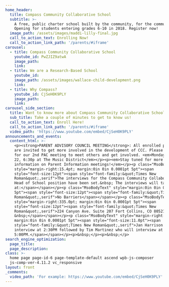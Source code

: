 ```yaml
---
home_header:
  title: Compass Community Collaborative School
  subtitle: >-
    A free, public charter school built by the community, for the community.
    Opening for students entering grades 6-10 in 2018. Register now!
  image_path: /assets/images/maddi-lilly-final.jpg
  call_to_action_text: Enrolling Now!
  call_to_action_link_path: '/parents/#iframe'
carousel:
  - title: Compass Community Collaborative School
    youtube_id: PwZJIZ9atwA
    image_path:
    link:
  - title: We are a Research-Based School
    youtube_id:
    image_path: /assets/images/wallace-child-development.png
    link:
  - title: Why Compass?
    youtube_id: CjSeH0K9PLY
    image_path:
    link:
carousel_side_section:
  title: Want to know more about Compass Community Collaborative School?
  sub_title: Take a couple of minutes to get to know us!
  call_to_action_text: Enroll Here!
  call_to_action_link_path: '/parents/#iframe'
  video_path: 'https://www.youtube.com/embed/CjSeH0K9PLY'
announcements_and_events:
  content_html: >-
    <p><strong>PARENT ADVISORY COUNCIL MEETING</strong>: All enrolled parents
    are invited to get more involved in the development of CCC. Please join us
    for our 2nd PAC meeting to meet others and get involved. <em>Monday, January
    22, 6:30p at The Music District</em></p><p><em>Stay tuned for more
    information on Parent Information meetings!</em></p><p class="MsoBodyText"
    style="margin-right:15.4pt; margin:0in 0in 0.0001pt 5pt"><span
    style="font-size:12pt"><span style="font-family:&quot;Times New
    Roman&quot;,serif">The interviews for the Compass Community Collaborative
    Head of School position have been set.&nbsp; The interviews will take place
    at:</span></span></p><p class="MsoBodyText" style="margin:0in 0in 0.0001pt
    5pt"><span style="font-size:12pt"><span style="font-family:&quot;Times New
    Roman&quot;,serif">No Barriers</span></span></p><p class="MsoBodyText"
    style="margin-right:335.0pt; margin:0in 0in 0.0001pt 5pt"><span
    style="font-size:12pt"><span style="font-family:&quot;Times New
    Roman&quot;,serif">224 Canyon Ave. Suite 207 Fort Collins, CO 80521
    &nbsp;</span></span></p><p class="MsoBodyText" style="margin-right:335.0pt;
    margin:0in 0in 0.0001pt 5pt"><span style="font-size:11.0pt"><span
    style="font-family:&quot;Times New Roman&quot;,serif">Jan Harrison will
    interview at 2:30PM followed by Tim Martinez who will interview at
    5:00PM.</span></span></p><p>&nbsp;</p><p>&nbsp;</p>
search_engine_optimization:
  page_title:
  page_description:
class: >-
  home page page-id-6 page-template-default ascend wpb-js-composer
  js-comp-ver-4.11.2 vc_responsive
layout: front
_comments:
  video_path: 'For example: https://www.youtube.com/embed/CjSeH0K9PLY'
---
```



